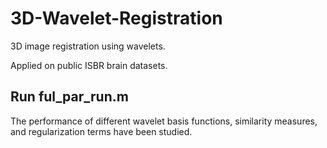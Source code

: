 # 3D-Wavelet-Registration
3D image registration using wavelets.

Applied on public ISBR brain datasets.

## Run ful_par_run.m

The performance of different wavelet basis functions, similarity measures, and regularization terms have been studied.
